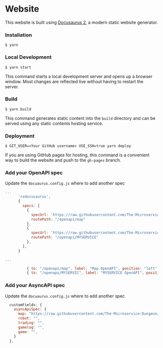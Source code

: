 # Website

This website is built using [Docusaurus 2](https://docusaurus.io/), a modern static website generator.

### Installation

```
$ yarn
```

### Local Development

```
$ yarn start
```

This command starts a local development server and opens up a browser window. Most changes are reflected live without having to restart the server.

### Build

```
$ yarn build
```

This command generates static content into the `build` directory and can be served using any static contents hosting service.

### Deployment

```
$ GIT_USER=<Your GitHub username> USE_SSH=true yarn deploy
```

If you are using GitHub pages for hosting, this command is a convenient way to build the website and push to the `gh-pages` branch.

### Add your OpenAPI spec

Update the `docuaurus.config.js` where to add another spec

```javascript
...
      'redocusaurus',
      {
        specs: [
          {
            specUrl: 'https://raw.githubusercontent.com/The-Microservice-Dungeon/map/main/swagger/v1/swagger.yaml',
            routePath: "/openapi/map"
          },
          {
            specUrl: 'https://raw.githubusercontent.com/The-Microservice-Dungeon/MYSERVICE/main/swagger.yaml',
            routePath: "/openapi/MYSERVICE"
          }, 
        ],
      }

...

          { to: "/openapi/map", label: "Map OpenAPI", position: "left" },
          { to: "/openapi/MYSERVIC", label: "MYSERVICE OpenAPI", position: "left" },
```

### Add your AsyncAPI spec

Update the `docuaurus.config.js` where to add another spec

```js
  customFields: {
    asyncApiSpec: {
      map: "https://raw.githubusercontent.com/The-Microservice-Dungeon/map/main/asyncapi/asyncapi.yml",
      robot: "",
      trading: "",
      gamelog: "",
      game: "",
    }
  },
```
